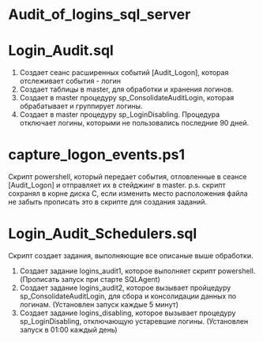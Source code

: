 # Audit_of_logins_sql_server

# Login_Audit.sql
1. Создает сеанс расширенных событий [Audit_Logon], которая отслеживает события - логин
2. Создает таблицы в master, для обработки и хранения логинов.
3. Создает в master процедуру sp_ConsolidateAuditLogin, которая обрабатывает и группирует логины.
4. Создает в master процедуру sp_LoginDisabling. Процедура отключает логины, которыми не пользовались последние 90 дней.


# capture_logon_events.ps1
Скрипт powershell, который передает события, отловленные в сеансе [Audit_Logon] и отправляет их в стейджинг в master.
p.s. скрипт сохранял в корне диска C, если изменить место расположения файла не забыть прописать это в скрипте для создания заданий.


# Login_Audit_Schedulers.sql
Скрипт создает задания, выполняющие все описаные выше обработки.
1. Создает задание logins_audit1, которое выполняет скрипт powershell. (Прописать запуск при старте SQLAgent)
2. Создает задание logins_audit2, которое вызывает пройцедуру sp_ConsolidateAuditLogin, для сбора и консолидации данных по логинам. (Установлен запуск каждые 5 минут)
3. Создает задание logins_disabling, которое вызывает процедуру sp_LoginDisabling, отключающую устаревшие логины. (Установлен запуск в 01:00 каждый день)
